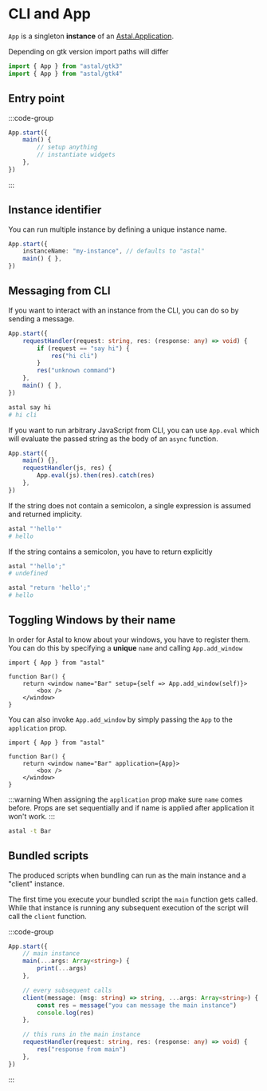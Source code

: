 # CLI and App

`App` is a singleton **instance** of an [Astal.Application](https://aylur.github.io/libastal/astal3/class.Application.html).

Depending on gtk version import paths will differ

```ts
import { App } from "astal/gtk3"
import { App } from "astal/gtk4"
```

## Entry point

:::code-group

```ts [app.ts]
App.start({
    main() {
        // setup anything
        // instantiate widgets
    },
})
```

:::

## Instance identifier

You can run multiple instance by defining a unique instance name.

```ts
App.start({
    instanceName: "my-instance", // defaults to "astal"
    main() { },
})
```

## Messaging from CLI

If you want to interact with an instance from the CLI,
you can do so by sending a message.

```ts
App.start({
    requestHandler(request: string, res: (response: any) => void) {
        if (request == "say hi") {
            res("hi cli")
        }
        res("unknown command")
    },
    main() { },
})
```

```sh
astal say hi
# hi cli
```

If you want to run arbitrary JavaScript from CLI, you can use `App.eval`
which will evaluate the passed string as the body of an `async` function.

```ts
App.start({
    main() {},
    requestHandler(js, res) {
        App.eval(js).then(res).catch(res)
    },
})
```

If the string does not contain a semicolon, a single expression is assumed and returned implicity.

```sh
astal "'hello'"
# hello
```

If the string contains a semicolon, you have to return explicitly

```sh
astal "'hello';"
# undefined

astal "return 'hello';"
# hello
```

## Toggling Windows by their name

In order for Astal to know about your windows, you have to register them.
You can do this by specifying a **unique** `name` and calling `App.add_window`

```tsx {4}
import { App } from "astal"

function Bar() {
    return <window name="Bar" setup={self => App.add_window(self)}>
        <box />
    </window>
}
```

You can also invoke `App.add_window` by simply passing the `App` to the `application` prop.

```tsx {4}
import { App } from "astal"

function Bar() {
    return <window name="Bar" application={App}>
        <box />
    </window>
}
```

:::warning
When assigning the `application` prop make sure `name` comes before.
Props are set sequentially and if name is applied after application it won't work.
:::

```sh [astal]
astal -t Bar
```

## Bundled scripts

The produced scripts when bundling can run as the main instance
and a "client" instance.

The first time you execute your bundled script the `main` function gets called.
While that instance is running any subsequent execution of the script will call
the `client` function.

:::code-group

```ts [main.ts]
App.start({
    // main instance
    main(...args: Array<string>) {
        print(...args)
    },

    // every subsequent calls
    client(message: (msg: string) => string, ...args: Array<string>) {
        const res = message("you can message the main instance")
        console.log(res)
    },

    // this runs in the main instance
    requestHandler(request: string, res: (response: any) => void) {
        res("response from main")
    },
})
```

:::
